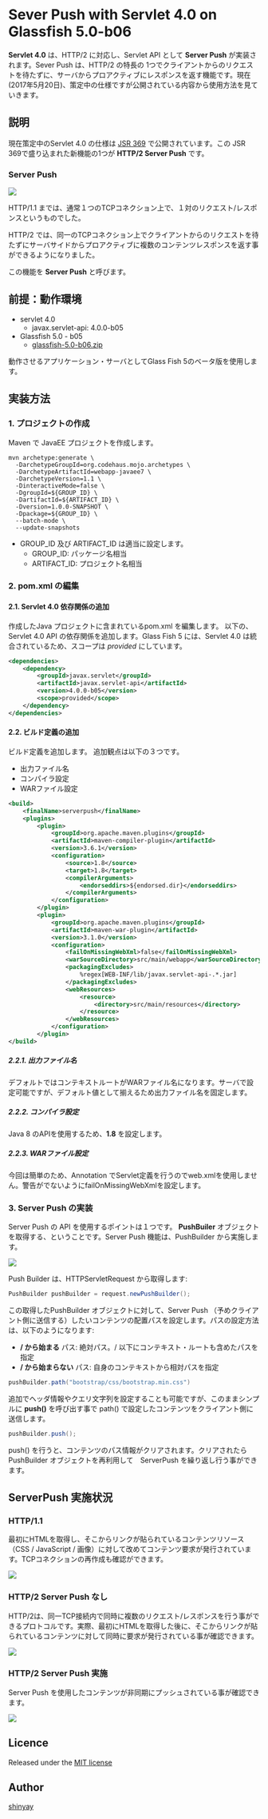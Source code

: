 # Sever Push with Servlet 4.0 on Glassfish 5.0-b06

**Servlet 4.0** は、HTTP/2 に対応し、Servlet API として  **Server Push** が実装されます。Sever Push は、HTTP/2 の特長の 1つでクライアントからのリクエストを待たずに、サーバからプロアクティブにレスポンスを返す機能です。現在(2017年5月20日)、策定中の仕様ですが公開されている内容から使用方法を見ていきます。

## 説明
現在策定中のServlet 4.0 の仕様は [JSR 369](https://www.jcp.org/en/jsr/detail?id=369) で公開されています。この JSR 369で盛り込まれた新機能の1つが **HTTP/2 Server Push** です。

### Server Push
![](images/serverpush01.png)

HTTP/1.1 までは、通常１つのTCPコネクション上で、１対のリクエスト/レスポンスというものでした。

HTTP/2 では、同一のTCPコネクション上でクライアントからのリクエストを待たずにサーバサイドからプロアクティブに複数のコンテンツレスポンスを返す事ができるようになりました。

この機能を **Server Push** と呼びます。

## 前提：動作環境
- servlet 4.0
  - javax.servlet-api: 4.0.0-b05
- Glassfish 5.0 - b05
  - [glassfish-5.0-b06.zip](http://download.oracle.com/glassfish/5.0/promoted/glassfish-5.0-b06.zip)

動作させるアプリケーション・サーバとしてGlass Fish 5のベータ版を使用します。

## 実装方法

### 1. プロジェクトの作成
Maven で JavaEE プロジェクトを作成します。

```
mvn archetype:generate \
  -DarchetypeGroupId=org.codehaus.mojo.archetypes \
  -DarchetypeArtifactId=webapp-javaee7 \
  -DarchetypeVersion=1.1 \
  -DinteractiveMode=false \
  -DgroupId=${GROUP_ID} \
  -DartifactId=${ARTIFACT_ID} \
  -Dversion=1.0.0-SNAPSHOT \
  -Dpackage=${GROUP_ID} \
  --batch-mode \
  --update-snapshots
```

- GROUP_ID 及び ARTIFACT_ID は適当に設定します。
  - GROUP_ID: パッケージ名相当
  - ARTIFACT_ID: プロジェクト名相当

### 2. pom.xml の編集
#### 2.1. Servlet 4.0 依存関係の追加

作成したJava プロジェクトに含まれているpom.xml を編集します。
以下の、Servlet 4.0 API の依存関係を追加します。Glass Fish 5 には、Servlet 4.0 は統合されているため、スコープは *provided* にしています。

```xml
<dependencies>
    <dependency>
        <groupId>javax.servlet</groupId>
        <artifactId>javax.servlet-api</artifactId>
        <version>4.0.0-b05</version>
        <scope>provided</scope>
    </dependency>
</dependencies>
```

#### 2.2. ビルド定義の追加
ビルド定義を追加します。
追加観点は以下の３つです。
- 出力ファイル名
- コンパイラ設定
- WARファイル設定

```xml
<build>
    <finalName>serverpush</finalName>
    <plugins>
        <plugin>
            <groupId>org.apache.maven.plugins</groupId>
            <artifactId>maven-compiler-plugin</artifactId>
            <version>3.6.1</version>
            <configuration>
                <source>1.8</source>
                <target>1.8</target>
                <compilerArguments>
                    <endorseddirs>${endorsed.dir}</endorseddirs>
                </compilerArguments>
            </configuration>
        </plugin>
        <plugin>
            <groupId>org.apache.maven.plugins</groupId>
            <artifactId>maven-war-plugin</artifactId>
            <version>3.1.0</version>
            <configuration>
                <failOnMissingWebXml>false</failOnMissingWebXml>
                <warSourceDirectory>src/main/webapp</warSourceDirectory>
                <packagingExcludes>
                    %regex[WEB-INF/lib/javax.servlet-api-.*.jar]
                </packagingExcludes>
                <webResources>
                    <resource>
                        <directory>src/main/resources</directory>
                    </resource>
                </webResources>
            </configuration>
        </plugin>
</build>
```

##### 2.2.1. 出力ファイル名
デフォルトではコンテキストルートがWARファイル名になります。サーバで設定可能ですが、デフォルト値として揃えるため出力ファイル名を固定します。

##### 2.2.2. コンパイラ設定
Java 8 のAPIを使用するため、**1.8** を設定します。

##### 2.2.3. WARファイル設定
今回は簡単のため、Annotation でServlet定義を行うのでweb.xmlを使用しません。警告がでないようにfailOnMissingWebXmlを設定します。

### 3. Server Push の実装
Server Push の API を使用するポイントは１つです。
**PushBuiler** オブジェクトを取得する、ということです。Server Push 機能は、PushBuilder から実施します。

![](images/serverpush02.png)

Push Builder は、HTTPServletRequest から取得します:

```java
PushBuilder pushBuilder = request.newPushBuilder();
```

この取得したPushBuilder オブジェクトに対して、Server Push （予めクライアント側に送信する）したいコンテンツの配置パスを設定します。パスの設定方法は、以下のようになります:

- **/ から始まる** パス: 絶対パス。/ 以下にコンテキスト・ルートも含めたパスを指定
- **/ から始まらない** パス: 自身のコンテキストから相対パスを指定

```java
pushBuilder.path("bootstrap/css/bootstrap.min.css")
```

追加でヘッダ情報やクエリ文字列を設定することも可能ですが、このままシンプルに **push()** を呼び出す事で path() で設定したコンテンツをクライアント側に送信します。
```java
pushBuilder.push();
```

push() を行うと、コンテンツのパス情報がクリアされます。クリアされたら PushBuilder オブジェクトを再利用して　ServerPush を繰り返し行う事ができます。

## ServerPush 実施状況

### HTTP/1.1
最初にHTMLを取得し、そこからリンクが貼られているコンテンツリソース（CSS / JavaScript / 画像）に対して改めてコンテンツ要求が発行されています。TCPコネクションの再作成も確認ができます。

![](images/serverpush03.png)


### HTTP/2 Server Push なし
HTTP/2は、同一TCP接続内で同時に複数のリクエスト/レスポンスを行う事ができるプロトコルです。実際、最初にHTMLを取得した後に、そこからリンクが貼られているコンテンツに対して同時に要求が発行されている事が確認できます。

![](images/serverpush04.png)

### HTTP/2 Server Push 実施
Server Push を使用したコンテンツが非同期にプッシュされている事が確認できます。

![](images/serverpush05.png)

## Licence
Released under the [MIT license](https://gist.githubusercontent.com/shinyay/56e54ee4c0e22db8211e05e70a63247e/raw/44f0f4de510b4f2b918fad3c91e0845104092bff/LICENSE)

## Author

[shinyay](https://github.com/shinyay)
